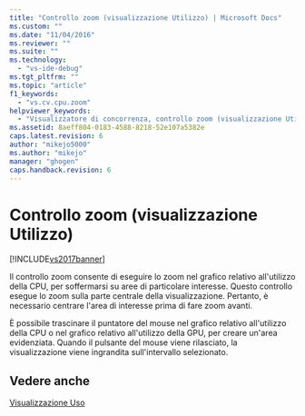 ```yaml
---
title: "Controllo zoom (visualizzazione Utilizzo) | Microsoft Docs"
ms.custom: ""
ms.date: "11/04/2016"
ms.reviewer: ""
ms.suite: ""
ms.technology: 
  - "vs-ide-debug"
ms.tgt_pltfrm: ""
ms.topic: "article"
f1_keywords: 
  - "vs.cv.cpu.zoom"
helpviewer_keywords: 
  - "Visualizzatore di concorrenza, controllo zoom (visualizzazione Utilizzo CPU)"
ms.assetid: 8aeff804-0183-4588-8218-52e107a5382e
caps.latest.revision: 6
author: "mikejo5000"
ms.author: "mikejo"
manager: "ghogen"
caps.handback.revision: 6
---
```

# Controllo zoom (visualizzazione Utilizzo)
[!INCLUDE[vs2017banner](../code-quality/includes/vs2017banner.md)]

Il controllo zoom consente di eseguire lo zoom nel grafico relativo all'utilizzo della CPU, per soffermarsi su aree di particolare interesse.  Questo controllo esegue lo zoom sulla parte centrale della visualizzazione.  Pertanto, è necessario centrare l'area di interesse prima di fare zoom avanti.  
  
 È possibile trascinare il puntatore del mouse nel grafico relativo all'utilizzo della CPU o nel grafico relativo all'utilizzo della GPU, per creare un'area evidenziata.  Quando il pulsante del mouse viene rilasciato, la visualizzazione viene ingrandita sull'intervallo selezionato.  
  
## Vedere anche  
 [Visualizzazione Uso](../profiling/utilization-view.md)